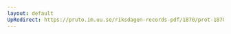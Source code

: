 ```yaml
---
layout: default
UpRedirect: https://pruto.im.uu.se/riksdagen-records-pdf/1870/prot-1870--fk--507/prot-1870--fk--507_001.pdf
---
```

